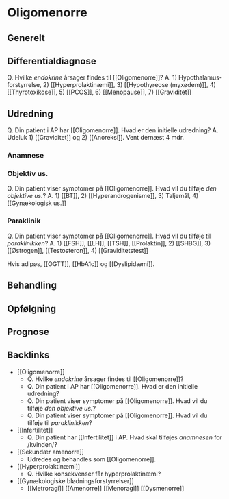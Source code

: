 # Oligomenorre
## Generelt


## Differentialdiagnose
Q. Hvilke *endokrine* årsager findes til [[Oligomenorre]]?
A. 1) Hypothalamus-forstyrrelse, 2) [[Hyperprolaktinæmi]], 3) [[Hypothyreose (myxødem)]], 4) [[Thyrotoxikose]], 5) [[PCOS]], 6) [[Menopause]], 7) [[Graviditet]]


## Udredning
Q. Din patient i AP har [[Oligomenorre]]. Hvad er den initielle udredning?
A. Udeluk 1) [[Graviditet]] og 2) [[Anoreksi]]. Vent dernæst 4 mdr.

### Anamnese

### Objektiv us.
Q. Din patient viser symptomer på [[Oligomenorre]]. Hvad vil du tilføje *den objektive us.*? 
A. 1) [[BT]], 2) [[Hyperandrogenisme]], 3) Taljemål, 4) [[Gynækologisk us.]]

### Paraklinik
Q. Din patient viser symptomer på [[Oligomenorre]]. Hvad vil du tilføje til *paraklinikken*? 
A. 1) [[FSH]], [[LH]], [[TSH]], [[Prolaktin]], 2) [[SHBG]], 3) [[Østrogen]], [[Testosteron]], 4) [[Graviditetstest]]

Hvis adipøs, [[OGTT]], [[HbA1c]] og [[Dyslipidæmi]]. 

## Behandling


## Opfølgning


## Prognose


## Backlinks
* [[Oligomenorre]]
	* Q. Hvilke *endokrine* årsager findes til [[Oligomenorre]]?
	* Q. Din patient i AP har [[Oligomenorre]]. Hvad er den initielle udredning?
	* Q. Din patient viser symptomer på [[Oligomenorre]]. Hvad vil du tilføje *den objektive us.*? 
	* Q. Din patient viser symptomer på [[Oligomenorre]]. Hvad vil du tilføje til *paraklinikken*? 
* [[Infertilitet]]
	* Q. Din patient har [[Infertilitet]] i AP. Hvad skal tilføjes *anamnesen* for /kvinden/? 
* [[Sekundær amenorre]]
	* Udredes og behandles som [[Oligomenorre]]. 
* [[Hyperprolaktinæmi]]
	* Q. Hvilke konsekvenser får hyperprolaktinæmi?
* [[Gynækologiske blødningsforstyrrelser]]
	* [[Metroragi]]
	[[Amenorre]]
[[Menoragi]]
[[Dysmenorre]]

<!-- #anki/tag/med/Gynecology #anki/deck/Medicine #anki/tag/med/GP -->

<!-- {BearID:E37B5A84-B418-49DB-8CE0-88A2F01F21E7-4231-00000BB5BF118D9F} -->
